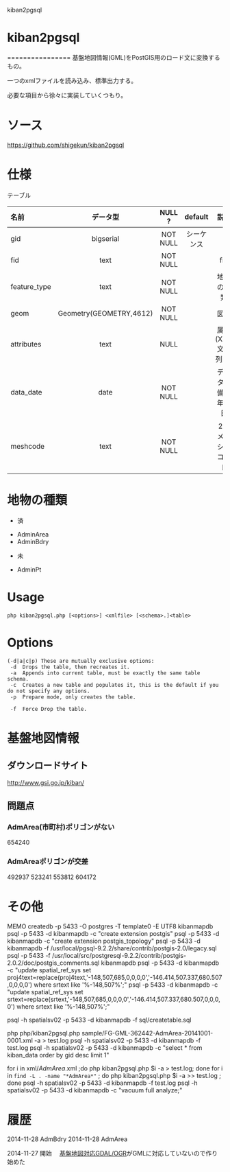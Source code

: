 kiban2pgsql

# kiban2pgsql
================
基盤地図情報(GML)をPostGIS用のロード文に変換するもの。

一つのxmlファイルを読み込み、標準出力する。

必要な項目から徐々に実装していくつもり。

# ソース

https://github.com/shigekun/kiban2pgsql

# 仕様

テーブル

| 名前           | データ型                 | NULL ?   | default  | 説明            |
|:--------------|:-----------------------:|:--------:|:--------:|:--------------:|
| gid           | bigserial               | NOT NULL | シーケンス |                |
| fid           | text                    | NOT NULL |          | fid            |
| feature_type  | text                    | NOT NULL |          | 地物の種類       |
| geom          | Geometry(GEOMETRY,4612) | NOT NULL |          | 図形            |
| attributes    | text                    | NULL     | <attributes></attributes> | 属性(XML文字列)  <attributes>...</attributes> |
| data_date     | date                    | NOT NULL |          | データ整備の年月日 |
| meshcode      | text                    | NOT NULL |          | 2次メッシュコード |


# 地物の種類
* 済
 - AdminArea
 - AdminBdry
* 未
 - AdminPt


# Usage
    php kiban2pgsql.php [<options>] <xmlfile> [<schema>.]<table>

# Options

    (-d|a|c|p) These are mutually exclusive options:
     -d  Drops the table, then recreates it.
     -a  Appends into current table, must be exactly the same table schema.
     -c  Creates a new table and populates it, this is the default if you do not specify any options.
     -p  Prepare mode, only creates the table.
    
     -f  Force Drop the table.



# 基盤地図情報
## ダウンロードサイト
http://www.gsi.go.jp/kiban/

## 問題点
### AdmArea(市町村)ポリゴンがない
654240
### AdmAreaポリゴンが交差
492937
523241
553812
604172

# その他

MEMO
createdb -p 5433 -O postgres -T template0 -E UTF8 kibanmapdb
psql -p 5433 -d kibanmapdb -c "create extension postgis"
psql -p 5433 -d kibanmapdb -c "create extension postgis_topology"
psql -p 5433 -d kibanmapdb -f /usr/local/pgsql-9.2.2/share/contrib/postgis-2.0/legacy.sql
psql -p 5433 -f /usr/local/src/postgresql-9.2.2/contrib/postgis-2.0.2/doc/postgis_comments.sql kibanmapdb
psql -p 5433 -d kibanmapdb -c "update spatial_ref_sys set proj4text=replace(proj4text,'-148,507,685,0,0,0,0','-146.414,507.337,680.507,0,0,0,0') where srtext like '%-148,507%';"
psql -p 5433 -d kibanmapdb -c "update spatial_ref_sys set srtext=replace(srtext,'-148,507,685,0,0,0,0','-146.414,507.337,680.507,0,0,0,0') where srtext like '%-148,507%';"

psql -h spatialsv02 -p 5433 -d kibanmapdb -f sql/createtable.sql

php php/kiban2pgsql.php sample/FG-GML-362442-AdmArea-20141001-0001.xml -a > test.log
psql -h spatialsv02 -p 5433 -d kibanmapdb -f test.log
psql -h spatialsv02 -p 5433 -d kibanmapdb -c "select * from kiban_data order by gid desc limit 1"

for i in xml/*AdmArea*.xml ;do php kiban2pgsql.php $i -a > test.log; done
for i in `find -L . -name "*AdmArea*"` ; do php kiban2pgsql.php $i -a >> test.log ; done
psql -h spatialsv02 -p 5433 -d kibanmapdb -f test.log
psql -h spatialsv02 -p 5433 -d kibanmapdb -c "vacuum full analyze;"


# 履歴
2014-11-28 AdmBdry
2014-11-28 AdmArea

2014-11-27 開始
　[基盤地図対応GDAL/OGR](http://www.osgeo.jp/foss4g-mext/)がGMLに対応していないので作り始めた

